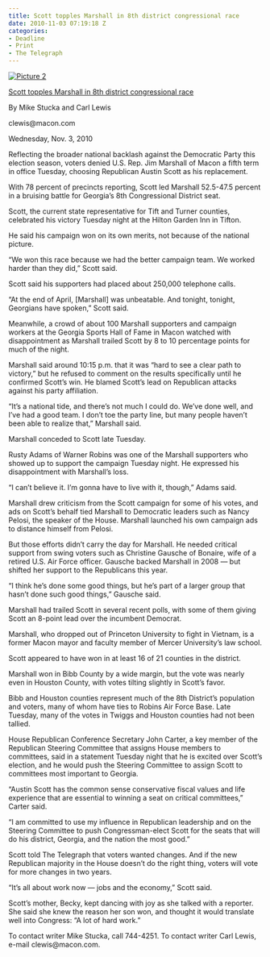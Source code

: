 ```yaml
---
title: Scott topples Marshall in 8th district congressional race
date: 2010-11-03 07:19:18 Z
categories:
- Deadline
- Print
- The Telegraph
---
```


<p style="padding: 0pt; margin: 0pt;"><a href="{{ site.baseurl }}/assets/Picture-2s.png"><img class="size-medium wp-image-309 alignright" title="Picture 2" src="{{ site.baseurl }}/assets/Picture-2s.png" alt="Picture 2" /></a></p>
<p><a href="http://www.macon.com/2010/11/03/1326386/scott-topples-marshall-in-8th.html">Scott topples Marshall in 8th district congressional race</a></p>
<p>By Mike Stucka and Carl Lewis</p>
<p>clewis@macon.com</p>
<p>Wednesday, Nov. 3, 2010</p>
<p>Reflecting the broader national backlash against the Democratic Party this election season, voters denied U.S. Rep. Jim Marshall of Macon a fifth term in office Tuesday, choosing Republican Austin Scott as his replacement.</p>
<p>With 78 percent of precincts reporting, Scott led Marshall 52.5-47.5 percent in a bruising battle for Georgia’s 8th Congressional District seat.</p>
<p><!--more--></p>
<p>Scott, the current state representative for Tift and Turner counties, celebrated his victory Tuesday night at the Hilton Garden Inn in Tifton.</p>
<p>He said his campaign won on its own merits, not because of the national picture.</p>
<p>“We won this race because we had the better campaign team. We worked harder than they did,” Scott said.</p>
<p>Scott said his supporters had placed about 250,000 telephone calls.</p>
<p>“At the end of April, [Marshall] was unbeatable. And tonight, tonight, Georgians have spoken,” Scott said.</p>
<p>Meanwhile, a crowd of about 100 Marshall supporters and campaign workers at the Georgia Sports Hall of Fame in Macon watched with disappointment as Marshall trailed Scott by 8 to 10 percentage points for much of the night.</p>
<p>Marshall said around 10:15 p.m. that it was “hard to see a clear path to victory,” but he refused to comment on the results specifically until he confirmed Scott’s win. He blamed Scott’s lead on Republican attacks against his party affiliation.</p>
<p>“It’s a national tide, and there’s not much I could do. We’ve done well, and I’ve had a good team. I don’t toe the party line, but many people haven’t been able to realize that,” Marshall said.</p>
<p>Marshall conceded to Scott late Tuesday.</p>
<p>Rusty Adams of Warner Robins was one of the Marshall supporters who showed up to support the campaign Tuesday night. He expressed his disappointment with Marshall’s loss.</p>
<p>“I can’t believe it. I’m gonna have to live with it, though,” Adams said.</p>
<p>Marshall drew criticism from the Scott campaign for some of his votes, and ads on Scott’s behalf tied Marshall to Democratic leaders such as Nancy Pelosi, the speaker of the House. Marshall launched his own campaign ads to distance himself from Pelosi.</p>
<p>But those efforts didn’t carry the day for Marshall. He needed critical support from swing voters such as Christine Gausche of Bonaire, wife of a retired U.S. Air Force officer. Gausche backed Marshall in 2008 — but shifted her support to the Republicans this year.</p>
<p>“I think he’s done some good things, but he’s part of a larger group that hasn’t done such good things,” Gausche said.</p>
<p>Marshall had trailed Scott in several recent polls, with some of them giving Scott an 8-point lead over the incumbent Democrat.</p>
<p>Marshall, who dropped out of Princeton University to fight in Vietnam, is a former Macon mayor and faculty member of Mercer University’s law school.</p>
<p>Scott appeared to have won in at least 16 of 21 counties in the district.</p>
<p>Marshall won in Bibb County by a wide margin, but the vote was nearly even in Houston County, with votes tilting slightly in Scott’s favor.</p>
<p>Bibb and Houston counties represent much of the 8th District’s population and voters, many of whom have ties to Robins Air Force Base. Late Tuesday, many of the votes in Twiggs and Houston counties had not been tallied.</p>
<p>House Republican Conference Secretary John Carter, a key member of the Republican Steering Committee that assigns House members to committees, said in a statement Tuesday night that he is excited over Scott’s election, and he would push the Steering Committee to assign Scott to committees most important to Georgia.</p>
<p>“Austin Scott has the common sense conservative fiscal values and life experience that are essential to winning a seat on critical committees,” Carter said.</p>
<p>“I am committed to use my influence in Republican leadership and on the Steering Committee to push Congressman-elect Scott for the seats that will do his district, Georgia, and the nation the most good.”</p>
<p>Scott told The Telegraph that voters wanted changes. And if the new Republican majority in the House doesn’t do the right thing, voters will vote for more changes in two years.</p>
<p>“It’s all about work now — jobs and the economy,” Scott said.</p>
<p>Scott’s mother, Becky, kept dancing with joy as she talked with a reporter. She said she knew the reason her son won, and thought it would translate well into Congress: “A lot of hard work.”</p>
<p>To contact writer Mike Stucka, call 744-4251. To contact writer Carl Lewis, e-mail clewis@macon.com.</p>
